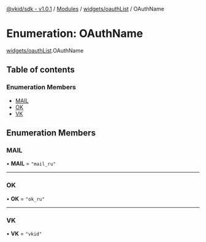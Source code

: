 [@vkid/sdk - v1.0.1](../README.md) / [Modules](../modules.md) / [widgets/oauthList](../modules/widgets_oauthList.md) / OAuthName

# Enumeration: OAuthName

[widgets/oauthList](../modules/widgets_oauthList.md).OAuthName

## Table of contents

### Enumeration Members

- [MAIL](widgets_oauthList.OAuthName.md#mail)
- [OK](widgets_oauthList.OAuthName.md#ok)
- [VK](widgets_oauthList.OAuthName.md#vk)

## Enumeration Members

### MAIL

• **MAIL** = ``"mail_ru"``

___

### OK

• **OK** = ``"ok_ru"``

___

### VK

• **VK** = ``"vkid"``
